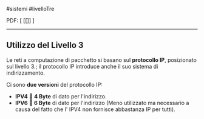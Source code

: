 #sistemi #livelloTre

PDF: \[ [[]] ]

---

## Utilizzo del Livello 3
Le reti a computazione di pacchetto si basano sul **protocollo IP**, posizionato sul livello 3.; il protocollo IP introduce anche il suo sistema di indirizzamento. 

Ci sono **due versioni** del protocollo IP:
- **IPV4**
	󰘍 **4 Byte** di dato per l'indirizzo.
- **IPV6**
	󰘍 **6 Byte** di dato per l'indirizzo (Meno utilizzato ma necessario a causa del fatto che l' IPV4 non fornisce abbastanza IP per tutti).